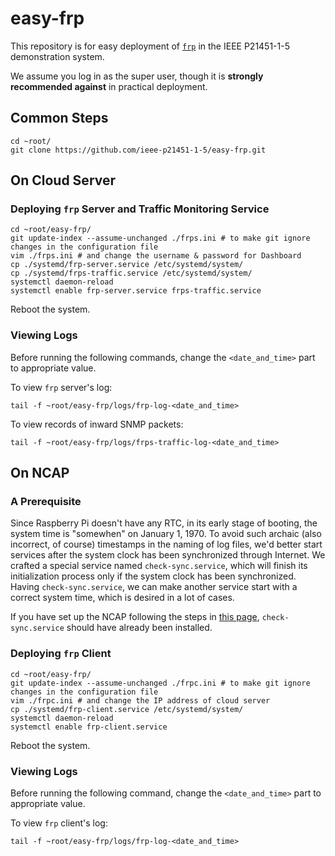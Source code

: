 # easy-frp

This repository is for easy deployment of [`frp`](https://github.com/fatedier/frp) in the IEEE P21451-1-5 demonstration system.

We assume you log in as the super user, though it is **strongly recommended against** in practical deployment.

## Common Steps

```shell
cd ~root/
git clone https://github.com/ieee-p21451-1-5/easy-frp.git
```

## On Cloud Server

### Deploying `frp` Server and Traffic Monitoring Service

```shell
cd ~root/easy-frp/
git update-index --assume-unchanged ./frps.ini # to make git ignore changes in the configuration file
vim ./frps.ini # and change the username & password for Dashboard 
cp ./systemd/frp-server.service /etc/systemd/system/
cp ./systemd/frps-traffic.service /etc/systemd/system/
systemctl daemon-reload
systemctl enable frp-server.service frps-traffic.service
```

Reboot the system.

### Viewing Logs

Before running the following commands, change the `<date_and_time>` part to appropriate value.

To view `frp` server's log:

```shell
tail -f ~root/easy-frp/logs/frp-log-<date_and_time>
```

To view records of inward SNMP packets: 

```shell
tail -f ~root/easy-frp/logs/frps-traffic-log-<date_and_time>
```

## On NCAP

### A Prerequisite

Since Raspberry Pi doesn't have any RTC, in its early stage of booting, the system time is "somewhen" on January 1, 1970. To avoid such archaic (also incorrect, of course) timestamps in the naming of log files, we'd better start services after the system clock has been synchronized through Internet. We crafted a special service named `check-sync.service`, which will finish its initialization process only if the system clock has been synchronized. Having `check-sync.service`, we can make another service start with a correct system time, which is desired in a lot of cases. 

If you have set up the NCAP following the steps in [this page](https://github.com/ieee-p21451-1-5/demo-ncap),  `check-sync.service` should have already been installed.

### Deploying `frp` Client

```shell
cd ~root/easy-frp/
git update-index --assume-unchanged ./frpc.ini # to make git ignore changes in the configuration file
vim ./frpc.ini # and change the IP address of cloud server
cp ./systemd/frp-client.service /etc/systemd/system/
systemctl daemon-reload
systemctl enable frp-client.service 
```

Reboot the system.

### Viewing Logs

Before running the following command, change the `<date_and_time>` part to appropriate value.

To view `frp` client's log:

```shell
tail -f ~root/easy-frp/logs/frp-log-<date_and_time>
```

